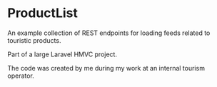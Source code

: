 # ProductList

An example collection of REST endpoints for loading feeds related to touristic products. 

Part of a large Laravel HMVC project. 

The code was created by me during my work at an internal tourism operator.
